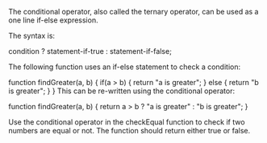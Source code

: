 The conditional operator, also called the ternary operator, can be used as a one line if-else expression.

The syntax is:

condition ? statement-if-true : statement-if-false;

The following function uses an if-else statement to check a condition:

function findGreater(a, b) {
  if(a > b) {
    return "a is greater";
  }
  else {
    return "b is greater";
  }
}
This can be re-written using the conditional operator:

function findGreater(a, b) {
  return a > b ? "a is greater" : "b is greater";
}

Use the conditional operator in the checkEqual function to check if two numbers are equal or not. The function should return either true or false.
